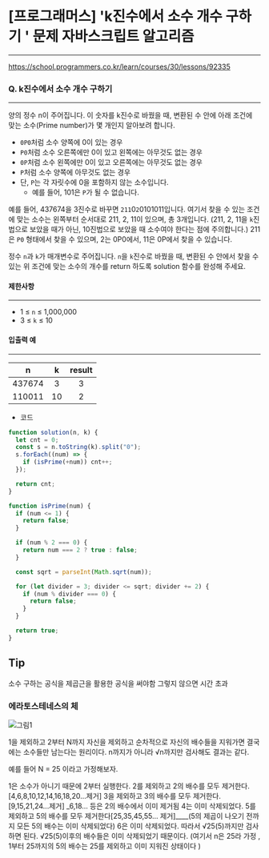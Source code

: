 # [프로그래머스] 'k진수에서 소수 개수 구하기 ' 문제 자바스크립트 알고리즘

---

https://school.programmers.co.kr/learn/courses/30/lessons/92335

### Q. k진수에서 소수 개수 구하기

---

양의 정수 n이 주어집니다. 이 숫자를 k진수로 바꿨을 때, 변환된 수 안에 아래 조건에 맞는 소수(Prime number)가 몇 개인지 알아보려 합니다.

- `0P0`처럼 소수 양쪽에 0이 있는 경우
- `P0`처럼 소수 오른쪽에만 0이 있고 왼쪽에는 아무것도 없는 경우
- `0P`처럼 소수 왼쪽에만 0이 있고 오른쪽에는 아무것도 없는 경우
- `P`처럼 소수 양쪽에 아무것도 없는 경우
- 단, `P`는 각 자릿수에 0을 포함하지 않는 소수입니다.
  - 예를 들어, 101은 `P`가 될 수 없습니다.

예를 들어, 437674을 3진수로 바꾸면 `211`0`2`0101011입니다. 여기서 찾을 수 있는 조건에 맞는 소수는 왼쪽부터 순서대로 211, 2, 11이 있으며, 총 3개입니다. (211, 2, 11을 `k`진법으로 보았을 때가 아닌, 10진법으로 보았을 때 소수여야 한다는 점에 주의합니다.) 211은 `P0` 형태에서 찾을 수 있으며, 2는 0P0에서, 11은 0P에서 찾을 수 있습니다.

정수 `n`과 `k`가 매개변수로 주어집니다. `n`을 `k`진수로 바꿨을 때, 변환된 수 안에서 찾을 수 있는 위 조건에 맞는 소수의 개수를 return 하도록 solution 함수를 완성해 주세요.

#### 제한사항

---

- 1 ≤ `n` ≤ 1,000,000
- 3 ≤ `k` ≤ 10

#### 입출력 예

---

|   n    |  k  | result |
| :----: | :-: | :----: |
| 437674 |  3  |   3    |
| 110011 | 10  |   2    |

- 코드

```js
function solution(n, k) {
  let cnt = 0;
  const s = n.toString(k).split("0");
  s.forEach((num) => {
    if (isPrime(+num)) cnt++;
  });

  return cnt;
}

function isPrime(num) {
  if (num <= 1) {
    return false;
  }

  if (num % 2 === 0) {
    return num === 2 ? true : false;
  }

  const sqrt = parseInt(Math.sqrt(num));

  for (let divider = 3; divider <= sqrt; divider += 2) {
    if (num % divider === 0) {
      return false;
    }
  }

  return true;
}
```

## Tip

소수 구하는 공식을 제곱근을 활용한 공식을 써야함
그렇지 않으면 시간 초과

### 에라토스테네스의 체

![그림1](https://velog.velcdn.com/images%2Floocia1910%2Fpost%2F798de241-6af5-421a-a6c7-1b08c1635418%2F%EC%86%8C%EC%88%98%EC%95%8C%EA%B3%A0%EB%A6%AC%EC%A6%982.gif)

1을 제외하고 2부터 N까지 자신을 제외하고 순차적으로 자신의 배수들을 지워가면 결국에는 소수들만 남는다는 원리이다. n까지가 아니라 √n까지만 검사해도 결과는 같다.

예를 들어 N = 25 이라고 가정해보자.

1은 소수가 아니기 때문에 2부터 실행한다.
2를 제외하고 2의 배수를 모두 제거한다. [4,6,8,10,12,14,16,18,20...제거]
3을 제외하고 3의 배수를 모두 제거한다. [9,15,21,24...제거] \_6,18... 등은 2의 배수에서 이미 제거됨
4는 이미 삭제되었다.
5를 제외하고 5의 배수를 모두 제거한다[25,35,45,55... 제거]\_\_\_\_(5의 제곱이 나오기 전까지 모든 5의 배수는 이미 삭제되었다)
6은 이미 삭제되었다.
따라서 √25(5)까지만 검사하면 된다. √25(5)이후의 배수들은 이미 삭제되었기 때문이다.
(여기서 n은 25라 가정 , 1부터 25까지의 5의 배수는 25를 제외하고 이미 지워진 상태이다 )
